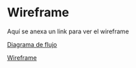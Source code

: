 # Wireframe

Aquí se anexa un link para ver el wireframe

[Diagrama de flujo](https://miro.com/app/board/uXjVOLKSEtQ=/?invite_link_id=53017694514)

[Wireframe](https://www.figma.com/file/sGVDml0VBwIwQDQfUVJgAd/abogabot?node-id=0%3A1)

